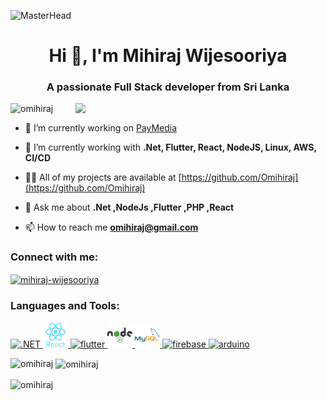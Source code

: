 ![MasterHead](https://media.licdn.com/dms/image/v2/D5616AQHeE3EDW0yZrQ/profile-displaybackgroundimage-shrink_350_1400/profile-displaybackgroundimage-shrink_350_1400/0/1723435511616?e=1735171200&v=beta&t=RqZOMC-T8wLgr48vnpAkvUuG6mRM_LQz4xTWerWA3lc)
<h1 align="center">Hi 👋, I'm Mihiraj Wijesooriya</h1>
<h3 align="center">A passionate Full Stack developer from Sri Lanka</h3>
<img align="right" width="400" src="https://widdev.com/dev.gif">
<p align="left"> <img src="https://komarev.com/ghpvc/?username=omihiraj&label=Profile%20views&color=0e75b6&style=flat" alt="omihiraj" /> </p>

- 🔭 I’m currently working on [PayMedia](https://www.paymedia.lk/)

- 🌱 I’m currently working with **.Net, Flutter, React, NodeJS, Linux, AWS, CI/CD**

- 👨‍💻 All of my projects are available at [https://github.com/Omihiraj](https://github.com/Omihiraj)

- 💬 Ask me about **.Net ,NodeJs ,Flutter ,PHP ,React**

- 📫 How to reach me **omihiraj@gmail.com**

<h3 align="left">Connect with me:</h3>
<p align="left">
<a href="https://linkedin.com/in/mihiraj-wijesooriya" target="blank"><img align="center" src="https://raw.githubusercontent.com/rahuldkjain/github-profile-readme-generator/master/src/images/icons/Social/linked-in-alt.svg" alt="mihiraj-wijesooriya" height="30" width="40" /></a>
</p>

<h3 align="left">Languages and Tools:</h3>
<p align="left">

  <a href="https://dotnet.microsoft.com/" target="_blank" rel="noreferrer">
    <img
      src="https://raw.githubusercontent.com/devicons/devicon/master/icons/react/react-original-wordmark.svg](https://www.vectorlogo.zone/logos/dotnet/dotnet-ar21.svg"
      alt=".NET"
      width="90"
      height="60"
    />
  </a>

  
  <a href="https://reactjs.org/" target="_blank" rel="noreferrer">
    <img
      src="https://raw.githubusercontent.com/devicons/devicon/master/icons/react/react-original-wordmark.svg"
      alt="react"
      width="40"
      height="40"
    />
  </a>
  <a href="https://flutter.dev" target="_blank" rel="noreferrer">
    <img
      src="https://www.vectorlogo.zone/logos/flutterio/flutterio-icon.svg"
      alt="flutter"
      width="40"
      height="40"
    />
  </a>

  <a href="https://nodejs.org" target="_blank" rel="noreferrer">
    <img
      src="https://raw.githubusercontent.com/devicons/devicon/master/icons/nodejs/nodejs-original-wordmark.svg"
      alt="nodejs"
      width="40"
      height="40"
    />
  </a>
  <a href="https://www.mysql.com/" target="_blank" rel="noreferrer">
    <img
      src="https://raw.githubusercontent.com/devicons/devicon/master/icons/mysql/mysql-original-wordmark.svg"
      alt="mysql"
      width="40"
      height="40"
    />
  </a>
  <a href="https://firebase.google.com/" target="_blank" rel="noreferrer">
    <img
      src="https://www.vectorlogo.zone/logos/firebase/firebase-icon.svg"
      alt="firebase"
      width="40"
      height="40"
    />
  </a>
  <a href="https://www.arduino.cc/" target="_blank" rel="noreferrer">
    <img
      src="https://cdn.worldvectorlogo.com/logos/arduino-1.svg"
      alt="arduino"
      width="40"
      height="40"
    />
  </a>
</p>


<p><img align="left" src="https://github-readme-stats.vercel.app/api/top-langs?username=omihiraj&show_icons=true&locale=en&layout=compact" alt="omihiraj" /></p>

<p>&nbsp;<img align="center" src="https://github-readme-stats.vercel.app/api?username=omihiraj&show_icons=true&locale=en" alt="omihiraj" /></p>

<p><img align="center" src="https://github-readme-streak-stats.herokuapp.com/?user=omihiraj&" alt="omihiraj" /></p>
